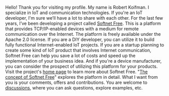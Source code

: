Hello! Thank you for visiting my profile. My name is Robert Koifman. I specialize in IoT and communication technologies. If you're an IoT developer, I'm sure we’ll have a lot to share with each other. For the last few years, I’ve been developing a project called [Softnet Free](https://github.com/softnet-free). This is a platform that provides TCP/IP-enabled devices with a medium for remote communication over the Internet. The platform is freely available under the Apache 2.0 license. If you are a DIY developer, you can utilize it to build fully functional Internet-enabled IoT projects. If you are a startup planning to create some kind of IoT product that involves Internet communication, Softnet Free can help you save a lot of costs and speed up the implementation of your business idea. And if you're a device manufacturer, you can consider the prospect of utilizing this platform for your products. Visit the project's [home page](https://github.com/softnet-free) to learn more about Softnet Free. "[The concept of Softnet Free](https://github.com/orgs/Softnet-Free/discussions/2)" explores the platform in detail. What I want from you is your comments, offers and contributions. You are welcome to [discussions](https://github.com/orgs/Softnet-Free/discussions), where you can ask questions, explore examples, etc.

<!--
**Robert-Koifman/robert-koifman** is a ✨ _special_ ✨ repository because its `README.md` (this file) appears on your GitHub profile.

Here are some ideas to get you started:

- 🔭 I’m currently working on ...
- 🌱 I’m currently learning ...
- 👯 I’m looking to collaborate on ...
- 🤔 I’m looking for help with ...
- 💬 Ask me about ...
- 📫 How to reach me: ...
- 😄 Pronouns: ...
- ⚡ Fun fact: ...
-->
